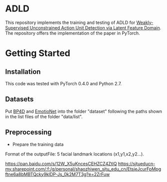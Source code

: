 # ADLD
This repository implements the training and testing of ADLD for [Weakly-Supervised Unconstrained Action Unit Detection via Latent Feature Domain](https://arxiv.org/pdf/1903.10143.pdf). The repository offers the implementation of the paper in PyTorch.

# Getting Started
## Installation
This code was tested with PyTorch 0.4.0 and Python 2.7.

## Datasets

Put [BP4D](http://www.cs.binghamton.edu/~lijun/Research/3DFE/3DFE_Analysis.html) and [EmotioNet](http://cbcsl.ece.ohio-state.edu/dbform_emotionet.html) into the folder "dataset" following the paths shown in the list files of the folder "data/list".

## Preprocessing
- Prepare the training data


Format of the outputFile: 5 facial landmark locations (x1,y1,x2,y2...).


https://pan.baidu.com/s/12W_X5uKncesCEHZCZ4ZtlQ
https://sjtueducn-my.sharepoint.com/:f:/g/personal/shaozhiwen_sjtu_edu_cn/EtsjeJcurFpMpgftne6a8bMBTQcky9klDP-Js_0k2M7T3g?e=2ZrFuw
